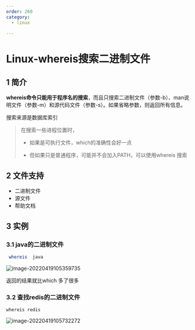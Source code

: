 ```yaml
---
order: 260
category:
  - linux

---
```


# Linux-whereis搜索二进制文件

## 1 简介

**whereis命令只能用于程序名的搜索**，而且只搜索二进制文件（参数-b）、man说明文件（参数-m）和源代码文件（参数-s）。如果省略参数，则返回所有信息。

搜索来源是数据库索引

> 在搜索一些进程位置时，
>
> - 如果是可执行文件，which的准确性会好一点
>
> - 但如果只是普通程序，可能并不会加入PATH，可以使用whereis 搜索

## 2 文件支持

- 二进制文件
- 源文件
- 帮助文档

## 3 实例

### 3.1  java的二进制文件

```bash
 whereis  java
```

![image-20220419105359735](https://zszblog.oss-cn-beijing.aliyuncs.com/zszblog/image-20220419105359735.png)

返回的结果就比which 多了很多

### 3.2 查找redis的二进制文件

```
whereis redis
```

![image-20220419105732272](https://zszblog.oss-cn-beijing.aliyuncs.com/zszblog/image-20220419105732272.png)

### 